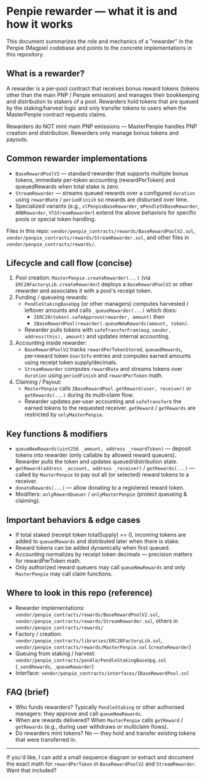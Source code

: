 # Penpie rewarder — what it is and how it works

This document summarizes the role and mechanics of a "rewarder" in the Penpie (Magpie) codebase and points to the concrete implementations in this repository.

## What is a rewarder?
A rewarder is a per‑pool contract that receives bonus reward tokens (tokens other than the main PNP / Penpie emission) and manages their bookkeeping and distribution to stakers of a pool. Rewarders hold tokens that are queued by the staking/harvest logic and only transfer tokens to users when the MasterPenpie contract requests claims.

Rewarders do NOT mint main PNP emissions — MasterPenpie handles PNP creation and distribution. Rewarders only manage bonus tokens and payouts.

## Common rewarder implementations
- `BaseRewardPoolV2` — standard rewarder that supports multiple bonus tokens, immediate per‑token accounting (rewardPerToken) and queuedRewards when total stake is zero.
- `StreamRewarder` — streams queued rewards over a configured `duration` using `rewardRate` / `periodFinish` so rewards are disbursed over time.
- Specialized variants (e.g., `vlPenpieBaseRewarder`, `mPendleSVBaseRewarder`, `ARBRewarder`, `VlStreamRewarder`) extend the above behaviors for specific pools or special token handling.

Files in this repo: `vendor/penpie_contracts/rewards/BaseRewardPoolV2.sol`, `vendor/penpie_contracts/rewards/StreamRewarder.sol`, and other files in `vendor/penpie_contracts/rewards/`.

## Lifecycle and call flow (concise)
1. Pool creation: `MasterPenpie.createRewarder(...)` (via `ERC20FactoryLib.createRewarder`) deploys a `BaseRewardPoolV2` or other rewarder and associates it with a pool's receipt token.
2. Funding / queueing rewards:
   - `PendleStakingBaseUpg` (or other managers) computes harvested / leftover amounts and calls `_queueRewarder(...)` which does:
     - `IERC20(token).safeApprove(rewarder, amount)` then
     - `IBaseRewardPool(rewarder).queueNewRewards(amount, token)`.
   - Rewarder pulls tokens with `safeTransferFrom(msg.sender, address(this), amount)` and updates internal accounting.
3. Accounting inside rewarder:
   - `BaseRewardPoolV2` tracks `rewardPerTokenStored`, `queuedRewards`, per‑reward token `UserInfo` entries and computes earned amounts using receipt token supply/decimals.
   - `StreamRewarder` computes `rewardRate` and streams tokens over `duration` using `periodFinish` and `rewardPerToken` math.
4. Claiming / Payout:
   - `MasterPenpie` calls `IBaseRewardPool.getReward(user, receiver)` or `getRewards(...)` during its multi‑claim flow.
   - Rewarder updates per‑user accounting and `safeTransfer`s the earned tokens to the requested receiver. `getReward` / `getRewards` are restricted by `onlyMasterPenpie`.

## Key functions & modifiers
- `queueNewRewards(uint256 _amount, address _rewardToken)` — deposit tokens into rewarder (only callable by allowed reward queuers). Rewarder pulls the token and updates queued/distribution state.
- `getReward(address _account, address _receiver)` / `getRewards(...)` — called by `MasterPenpie` to pay out all (or selected) reward tokens to a receiver.
- `donateRewards(...)` — allow donating to a registered reward token.
- Modifiers: `onlyRewardQueuer` / `onlyMasterPenpie` (protect queueing & claiming).

## Important behaviors & edge cases
- If total staked (receipt token totalSupply) == 0, incoming tokens are added to `queuedRewards` and distributed later when there is stake.
- Reward tokens can be added dynamically when first queued.
- Accounting normalizes by receipt token decimals — precision matters for rewardPerToken math.
- Only authorized reward queuers may call `queueNewRewards` and only `MasterPenpie` may call claim functions.

## Where to look in this repo (reference)
- Rewarder implementations: `vendor/penpie_contracts/rewards/BaseRewardPoolV2.sol`, `vendor/penpie_contracts/rewards/StreamRewarder.sol`, others in `vendor/penpie_contracts/rewards/`
- Factory / creation: `vendor/penpie_contracts/libraries/ERC20FactoryLib.sol`, `vendor/penpie_contracts/rewards/MasterPenpie.sol` (`createRewarder`)
- Queuing from staking / harvest: `vendor/penpie_contracts/pendle/PendleStakingBaseUpg.sol` (`_sendRewards`, `_queueRewarder`)
- Interface: `vendor/penpie_contracts/interfaces/IBaseRewardPool.sol`

## FAQ (brief)
- Who funds rewarders? Typically `PendleStaking` or other authorised managers: they approve and call `queueNewRewards`.
- When are rewards delivered? When `MasterPenpie` calls `getReward` / `getRewards` (e.g., during user withdraws or multiclaim flows).
- Do rewarders mint tokens? No — they hold and transfer existing tokens that were transferred in.

---

If you'd like, I can add a small sequence diagram or extract and document the exact math for `rewardPerToken` in `BaseRewardPoolV2` and `StreamRewarder`. Want that included?
